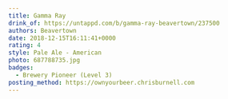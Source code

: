 ```yaml
---
title: Gamma Ray
drink_of: https://untappd.com/b/gamma-ray-beavertown/237500
authors: Beavertown
date: 2018-12-15T16:11:41+0000
rating: 4
style: Pale Ale - American
photo: 687788735.jpg
badges:
  - Brewery Pioneer (Level 3)
posting_method: https://ownyourbeer.chrisburnell.com
---
```

